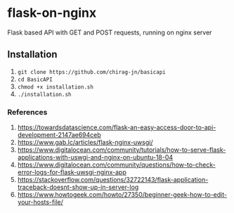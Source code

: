 # flask-on-nginx
Flask based API with GET and POST requests, running on nginx server

## Installation
1. `git clone https://github.com/chirag-jn/basicapi`
2. `cd BasicAPI`
3. `chmod +x installation.sh`
4. `./installation.sh`

### References
1. https://towardsdatascience.com/flask-an-easy-access-door-to-api-development-2147ae694ceb
2. https://www.gab.lc/articles/flask-nginx-uwsgi/
3. https://www.digitalocean.com/community/tutorials/how-to-serve-flask-applications-with-uswgi-and-nginx-on-ubuntu-18-04
4. https://www.digitalocean.com/community/questions/how-to-check-error-logs-for-flask-uwsgi-nginx-app
5. https://stackoverflow.com/questions/32722143/flask-application-traceback-doesnt-show-up-in-server-log
6. https://www.howtogeek.com/howto/27350/beginner-geek-how-to-edit-your-hosts-file/
